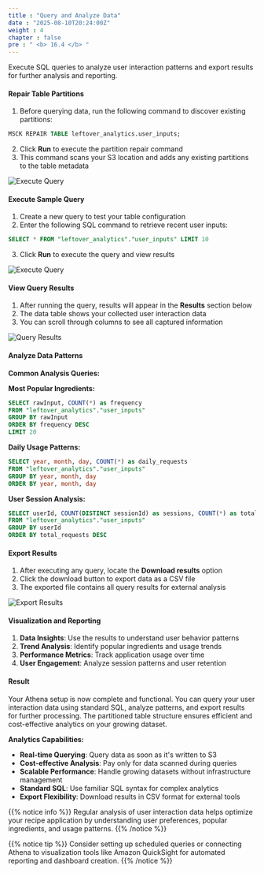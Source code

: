 ```yaml
---
title : "Query and Analyze Data"
date : "2025-08-10T20:24:00Z"
weight : 4
chapter : false
pre : " <b> 16.4 </b> "
---
```


Execute SQL queries to analyze user interaction patterns and export results for further analysis and reporting.

#### Repair Table Partitions

1. Before querying data, run the following command to discover existing partitions:

```sql
MSCK REPAIR TABLE leftover_analytics.user_inputs;
```

2. Click **Run** to execute the partition repair command
3. This command scans your S3 location and adds any existing partitions to the table metadata

![Execute Query](/images/16/16-6.png?featherlight=false&width=90pc)

#### Execute Sample Query

1. Create a new query to test your table configuration
2. Enter the following SQL command to retrieve recent user inputs:

```sql
SELECT * FROM "leftover_analytics"."user_inputs" LIMIT 10
```

3. Click **Run** to execute the query and view results

![Execute Query](/images/16/16-7.png?featherlight=false&width=90pc)

#### View Query Results

1. After running the query, results will appear in the **Results** section below
2. The data table shows your collected user interaction data
3. You can scroll through columns to see all captured information

![Query Results](/images/16/16-8.png?featherlight=false&width=90pc)

#### Analyze Data Patterns

**Common Analysis Queries:**

**Most Popular Ingredients:**
```sql
SELECT rawInput, COUNT(*) as frequency 
FROM "leftover_analytics"."user_inputs" 
GROUP BY rawInput 
ORDER BY frequency DESC 
LIMIT 20
```

**Daily Usage Patterns:**
```sql
SELECT year, month, day, COUNT(*) as daily_requests 
FROM "leftover_analytics"."user_inputs" 
GROUP BY year, month, day 
ORDER BY year, month, day
```

**User Session Analysis:**
```sql
SELECT userId, COUNT(DISTINCT sessionId) as sessions, COUNT(*) as total_requests 
FROM "leftover_analytics"."user_inputs" 
GROUP BY userId 
ORDER BY total_requests DESC
```

#### Export Results

1. After executing any query, locate the **Download results** option
2. Click the download button to export data as a CSV file
3. The exported file contains all query results for external analysis

![Export Results](/images/16/16-9.png?featherlight=false&width=90pc)

#### Visualization and Reporting

1. **Data Insights**: Use the results to understand user behavior patterns
2. **Trend Analysis**: Identify popular ingredients and usage trends
3. **Performance Metrics**: Track application usage over time
4. **User Engagement**: Analyze session patterns and user retention

#### Result

Your Athena setup is now complete and functional. You can query your user interaction data using standard SQL, analyze patterns, and export results for further processing. The partitioned table structure ensures efficient and cost-effective analytics on your growing dataset.

**Analytics Capabilities:**
- **Real-time Querying**: Query data as soon as it's written to S3
- **Cost-effective Analysis**: Pay only for data scanned during queries
- **Scalable Performance**: Handle growing datasets without infrastructure management
- **Standard SQL**: Use familiar SQL syntax for complex analytics
- **Export Flexibility**: Download results in CSV format for external tools

{{% notice info %}}
Regular analysis of user interaction data helps optimize your recipe application by understanding user preferences, popular ingredients, and usage patterns.
{{% /notice %}}

{{% notice tip %}}
Consider setting up scheduled queries or connecting Athena to visualization tools like Amazon QuickSight for automated reporting and dashboard creation.
{{% /notice %}}
